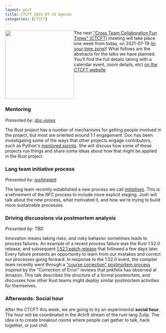 ```yaml
---
layout: post
title: CTCFT 2021-07-19 Agenda
categories: [CTCFT]
---
```


<img src="https://raw.githubusercontent.com/rust-ctcft/ctcft/main/img/camprust.png" width="222" style="float:left;"/> The next ["Cross Team Collaboration Fun Times" (CTCFT)][ctcft] meeting will take place one week from today, on 2021-07-19 ([in your time zone](https://everytimezone.com/s/0b504718))! What follows are the abstracts for the talks we have planned. You'll find the full details (along with a calendar event, zoom details, etc) [on the CTCFT website](https://rust-ctcft.github.io/ctcft/meetings/2021-07-19.html).

<div style="clear:both;"></div>

### Mentoring

_Presented by: [doc-jones]_

The Rust project has a number of mechanisms for getting people involved in the project, but most are oriented around 1:1 engagement. Doc has been investigating some of the ways that other projects engage contributors, such as Python's [mentored sprints](https://www.mentored-sprints.dev/). She will discuss how some of those projects run things and share some ideas about how that might be applied in the Rust project.

### Lang team initiative process

_Presented by: [joshtriplett]_

The lang team recently established a new process we call [_initiatives_]. This is a refinement of the RFC process to include more explicit staging. Josh will talk about the new process, what motivated it, and how we're trying to build more sustainable processes.

[_initiatives_]: https://github.com/rust-lang/lang-team/pull/105

### Driving discussions via postmortem analysis

_Presented by: TBD_

Innovation means taking risks, and risky behavior sometimes leads to process failures. An example of a recent process failure was the Rust 1.52.0 release, and subsequent [1.52.1 patch release][] that followed a few days later. Every failure presents an opportunity to learn from our mistakes and correct our processes going forward. In response to the 1.52.0 event, the compiler team recently went through a ["course correction" postmortem process][fingerprint coe] inspired by the "Correction of Error" reviews that pnkfelix has observed at Amazon. This talk describes the structure of a formal postmortem, and discusses how other Rust teams might deploy similar postmortem activities for themselves.

[1.52.1 patch release]: https://blog.rust-lang.org/2021/05/10/Rust-1.52.1.html
[fingerprint coe]: https://hackmd.io/DhKzaRUgTVGSmhW8Mj0c8A

### Afterwards: Social hour

After the CTCFT this week, we are going to try an experimental **social hour**. The hour will be coordinated in the #ctcft stream of the rust-lang Zulip. The idea is to create breakout rooms where people can gather to talk, hack together, or just chill.

[ctcft]: https://rust-ctcft.github.io/ctcft/
[calendar event]: https://calendar.google.com/event?action=TEMPLATE&tmeid=MmNqaGg4Y3U1c3IzMXNrdHY3bWYydmwzZm8gN24wdnZvcWZlMGtibms2aTA0dWl1NTJ0MzBAZw&tmsrc=7n0vvoqfe0kbnk6i04uiu52t30%40group.calendar.google.com
[nikomatsakis]: https://github.com/nikomatsakis/
[pnkfelix]: https://github.com/pnkfelix/
[doc-jones]: https://github.com/doc-jones/
[joshtriplett]: https://github.com/joshtriplett/
